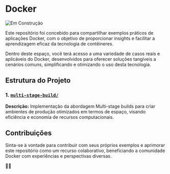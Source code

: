 # Docker
![Em Construção](https://img.shields.io/badge/🚧%20Em%20Construção-grey?style=for-the-badge)

Este repositório foi concebido para compartilhar exemplos práticos de aplicações Docker, com o objetivo de proporcionar insights e facilitar a aprendizagem eficaz da tecnologia de contêineres.

Dentro deste espaço, você terá acesso a uma variedade de casos reais e aplicáveis do Docker, desenvolvidos para oferecer soluções tangíveis a cenários comuns, simplificando e otimizando o uso desta tecnologia.

## Estrutura do Projeto
### 1. [`multi-stage-build/`](multi-stage-build/)
**Descrição:** Implementação da abordagem Multi-stage builds para criar ambientes de produção otimizados em termos de espaço, visando eficiência e economia de recursos computacionais.

## Contribuições
Sinta-se à vontade para contribuir com seus próprios exemplos e aprimorar este repositório como um recurso colaborativo, beneficiando a comunidade Docker com experiências e perspectivas diversas.

🐳✨
